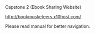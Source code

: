 Capstone 2 (Ebook Sharing Website)

http://bookmusketeers.x10host.com/

Please read manual for better navigation.
